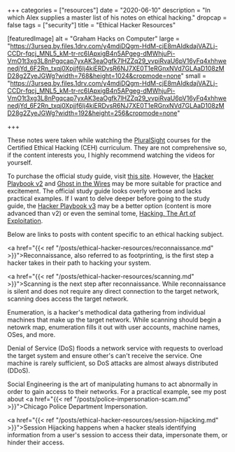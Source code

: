 +++
categories = ["resources"]
date = "2020-06-10"
description = "In which Alex supplies a master list of his notes on ethical hacking."
dropcap = false
tags = ["security"]
title = "Ethical Hacker Resources"

[featuredImage]
  alt = "Graham Hacks on Computer"
  large = "https://3urseq.by.files.1drv.com/y4mdiDQgm-HdM-cjE8mAIdkdajVAZLj-CCDr-fqcj_MNL5_kM-tr-rc6IApxigB4n5APgeg-dMWhjuPi-VmO1t3xg3L8nPgqcap7yxAK3eaOgfk7lHZZq29_vvpiRvaU6pV16yFq4xhhwenedjYd_6F2Rn_txqj0Xpjjf6Ij4kiERDvsR6NJ7XE0T1eRGnxNVd7GLAaD108zMD28g2ZyeJGWg?width=768&height=1024&cropmode=none"
  small = "https://3urseq.by.files.1drv.com/y4mdiDQgm-HdM-cjE8mAIdkdajVAZLj-CCDr-fqcj_MNL5_kM-tr-rc6IApxigB4n5APgeg-dMWhjuPi-VmO1t3xg3L8nPgqcap7yxAK3eaOgfk7lHZZq29_vvpiRvaU6pV16yFq4xhhwenedjYd_6F2Rn_txqj0Xpjjf6Ij4kiERDvsR6NJ7XE0T1eRGnxNVd7GLAaD108zMD28g2ZyeJGWg?width=192&height=256&cropmode=none"

+++

These notes were taken while watching the [PluralSight](https://app.pluralsight.com/paths/certificate/ethical-hacking-ceh-prep-2018) courses for the Certified Ethical Hacking (CEH) curriculum. They are not comprehensive so, if the content interests you, I highly recommend watching the videos for yourself.

To purchase the official study guide, visit [this site](https://www.wiley.com/en-us/CEH+v10+Certified+Ethical+Hacker+Study+Guide-p-9781119533269). However, the [Hacker Playbook v2](https://www.amazon.com/dp/1512214566/ref=as_li_ss_tl?cv_ct_id=amzn1.idea.2A2G5RW8E6Q5J&cv_ct_pg=storefront&cv_ct_wn=aip-storefront&ref=exp_cov_ceos3ctutorials_dp_vv_d&linkCode=sl1&tag=ceos3c666-20&linkId=4c0880aebec44c0491e56e051c3c2b9e&language=en_US) and [Ghost in the Wires](https://www.amazon.com/dp/0316037729/ref=as_li_ss_tl?cv_ct_id=amzn1.idea.2A2G5RW8E6Q5J&cv_ct_pg=storefront&cv_ct_wn=aip-storefront&ref=exp_cov_ceos3ctutorials_dp_vv_d&linkCode=sl1&tag=ceos3c666-20&linkId=46fc9f7057949d83035b9a21507307b5&language=en_US) may be more suitable for practice and excitement. The official study guide looks overly verbose and lacks practical examples. If I want to delve deeper before going to the study guide, the [Hacker Playbook v3](https://www.amazon.com/Hacker-Playbook-Practical-Penetration-Testing-ebook/dp/B07CSPFYZ2/ref=pd_sim_ebk_14_2/146-7743441-1390659?_encoding=UTF8&pd_rd_i=B07CSPFYZ2&pd_rd_r=f94b34df-328d-4499-810f-8e5981851c7c&pd_rd_w=nPlYC&pd_rd_wg=kkCmH&pf_rd_p=dc5f8131-4953-4e94-b701-14887e2f8999&pf_rd_r=ZN8PNSC5N04M3JXJV0WN&psc=1&refRID=ZN8PNSC5N04M3JXJV0WN) may be a better option (content is more advanced than v2) or even the seminal tome, [Hacking, The Art of Exploitation](https://www.amazon.com/Hacking-Art-Exploitation-Jon-Erickson-ebook/dp/B004OEJN3I/ref=pd_sim_ebk_14_5/146-7743441-1390659?_encoding=UTF8&pd_rd_i=B004OEJN3I&pd_rd_r=f94b34df-328d-4499-810f-8e5981851c7c&pd_rd_w=nPlYC&pd_rd_wg=kkCmH&pf_rd_p=dc5f8131-4953-4e94-b701-14887e2f8999&pf_rd_r=ZN8PNSC5N04M3JXJV0WN&psc=1&refRID=ZN8PNSC5N04M3JXJV0WN).

Below are links to posts with content specific to an ethical hacking subject.

<a href="{{< ref "/posts/ethical-hacker-resources/reconnaissance.md" >}}">Reconnaissance</a>, also referred to as footprinting, is the first step a hacker takes in their path to hacking your system.

<a href="{{< ref "/posts/ethical-hacker-resources/scanning.md" >}}">Scanning</a> is the next step after reconnaissance. While reconnaissance is silent and does not require any direct connection to the target network, scanning does access the target network.

Enumeration, is a hacker's methodical data gathering from individual machines that make up the target network. While scanning should begin a netowrk map, enumeration fills it out with user accounts, machine names, OSes, and more.

Denial of Service (DoS) floods a network service with requests to overload the target system and ensure other's can't receive the service. One machine is rarely sufficient, so DoS attacks are almost always distributed (DDoS).

Social Engineering is the art of manipulating humans to act abnormally in order to gain access to their networks. For a practical example, see my post about <a href="{{< ref "/posts/police-impersonation-scam.md" >}}">Chicago Police Department Impersonation</a>.

<a href="{{< ref "/posts/ethical-hacker-resources/session-hijacking.md" >}}">Session Hijacking</a> happens when a hacker steals identifying information from a user's session to access their data, impersonate them, or hinder their access.
